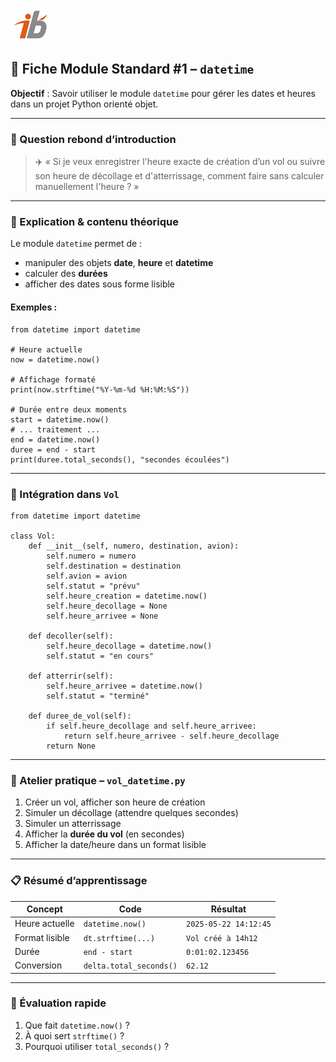 ![Logo](images\logo.png)

## 🧩 Fiche Module Standard #1 – `datetime`

**Objectif** : Savoir utiliser le module `datetime` pour gérer les dates et heures dans un projet Python orienté objet.

---

### 🔎 Question rebond d’introduction

> ✈️ « Si je veux enregistrer l'heure exacte de création d’un vol ou suivre son heure de décollage et d'atterrissage, comment faire sans calculer manuellement l'heure ? »

---

### 🧠 Explication & contenu théorique

Le module `datetime` permet de :

* manipuler des objets **date**, **heure** et **datetime**
* calculer des **durées**
* afficher des dates sous forme lisible

#### Exemples :

```
from datetime import datetime

# Heure actuelle
now = datetime.now()

# Affichage formaté
print(now.strftime("%Y-%m-%d %H:%M:%S"))

# Durée entre deux moments
start = datetime.now()
# ... traitement ...
end = datetime.now()
duree = end - start
print(duree.total_seconds(), "secondes écoulées")
```

---

### 🛫 Intégration dans `Vol`

```
from datetime import datetime

class Vol:
    def __init__(self, numero, destination, avion):
        self.numero = numero
        self.destination = destination
        self.avion = avion
        self.statut = "prévu"
        self.heure_creation = datetime.now()
        self.heure_decollage = None
        self.heure_arrivee = None

    def decoller(self):
        self.heure_decollage = datetime.now()
        self.statut = "en cours"

    def atterrir(self):
        self.heure_arrivee = datetime.now()
        self.statut = "terminé"

    def duree_de_vol(self):
        if self.heure_decollage and self.heure_arrivee:
            return self.heure_arrivee - self.heure_decollage
        return None
```

---

### 🔧 Atelier pratique – `vol_datetime.py`

1. Créer un vol, afficher son heure de création
2. Simuler un décollage (attendre quelques secondes)
3. Simuler un atterrissage
4. Afficher la **durée du vol** (en secondes)
5. Afficher la date/heure dans un format lisible

---

### 📋 Résumé d’apprentissage

| Concept        | Code                    | Résultat              |
| -------------- | ----------------------- | --------------------- |
| Heure actuelle | `datetime.now()`        | `2025-05-22 14:12:45` |
| Format lisible | `dt.strftime(...)`      | `Vol créé à 14h12`    |
| Durée          | `end - start`           | `0:01:02.123456`      |
| Conversion     | `delta.total_seconds()` | `62.12`               |

---

### 🧪 Évaluation rapide

1. Que fait `datetime.now()` ?
2. À quoi sert `strftime()` ?
3. Pourquoi utiliser `total_seconds()` ?

